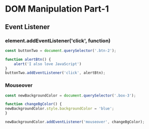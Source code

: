 # DOM Manipulation Part-1
## Event Listener

### element.addEventListener('click', function)
```javascript
const buttonTwo = document.querySelector('.btn-2');

function alertBtn() {
    alert('I also love JavaScript')
}
buttonTwo.addEventListener('click', alertBtn);
```
### Mouseover
```javascript
const newBackgroundColor = document.querySelector('.box-3');

function changeBgColor() {
newBackgroundColor.style.backgroundColor = 'blue';
}

newBackgroundColor.addEventListener('mouseover', changeBgColor);
```




